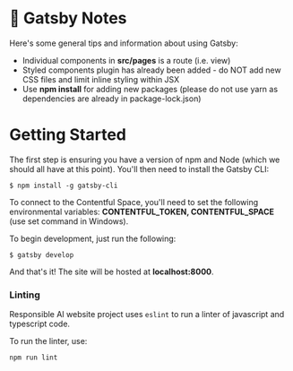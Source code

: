 # 🚀 Gatsby Notes

Here's some general tips and information about using Gatsby:

- Individual components in __src/pages__ is a route (i.e. view)
- Styled components plugin has already been added - do NOT add new CSS files and limit inline styling within JSX
- Use __npm install__ for adding new packages (please do not use yarn as dependencies are already in package-lock.json)

# Getting Started

The first step is ensuring you have a version of npm and Node (which we should all have at this point). You'll then need to install the Gatsby CLI:

```
$ npm install -g gatsby-cli
```

To connect to the Contentful Space, you'll need to set the following environmental variables: __CONTENTFUL_TOKEN, CONTENTFUL_SPACE__ (use set command in Windows).

To begin development, just run the following:

```
$ gatsby develop
```

And that's it! The site will be hosted at __localhost:8000__.

### Linting

Responsible AI website project uses `eslint` to run a linter of javascript and typescript code.

To run the linter, use:

```
npm run lint
```
